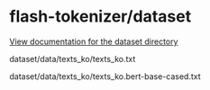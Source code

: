 # flash-tokenizer/dataset

[View documentation for the dataset directory](./DATA.md)


dataset/data/texts_ko/texts_ko.txt

dataset/data/texts_ko/texts_ko.bert-base-cased.txt